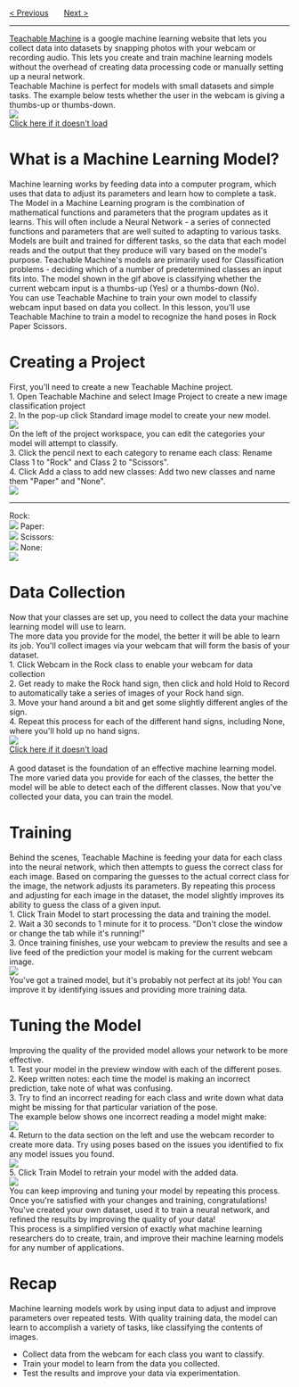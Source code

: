 <a href="/v3/ML-Intro/Neuronal-Networks.md">&lt; Previous</a>
&nbsp;&nbsp;&nbsp;&nbsp;&nbsp;
<a href="/v3/ML-Intro/Running-Your-Model.md">Next &gt;</a>
<hr>
<a href="https://teachablemachine.withgoogle.com/">Teachable Machine</a> is a google machine learning website that lets you collect data into datasets by snapping photos with your webcam or recording audio. This lets you create and train machine learning models without the overhead of creating data processing code or manually setting up a neural network.
<br>
Teachable Machine is perfect for models with small datasets and simple tasks. The example below tests whether the user in the webcam is giving a thumbs-up or thumbs-down.
<br>
<img src="https://i.imgur.com/zhWxQdI.gif">
<br>
<a href="https://i.imgur.com/zhWxQdI.gif">Click here if it doesn't load</a>
<h1>What is a Machine Learning Model?</h1>
Machine learning works by feeding data into a computer program, which uses that data to adjust its parameters and learn how to complete a task.
<br>
The Model in a Machine Learning program is the combination of mathematical functions and parameters that the program updates as it learns. This will often include a Neural Network - a series of connected functions and parameters that are well suited to adapting to various tasks.
<br>
Models are built and trained for different tasks, so the data that each model reads and the output that they produce will vary based on the model's purpose. Teachable Machine's models are primarily used for Classification problems - deciding which of a number of predetermined classes an input fits into. The model shown in the gif above is classifying whether the current webcam input is a thumbs-up (Yes) or a thumbs-down (No).
<br>
You can use Teachable Machine to train your own model to classify webcam input based on data you collect. In this lesson, you'll use Teachable Machine to train a model to recognize the hand poses in Rock Paper Scissors.
<h1>Creating a Project</h1>
First, you'll need to create a new Teachable Machine project.
<br>
1. Open Teachable Machine and select Image Project to create a new image classification project
<br>
2. In the pop-up click Standard image model to create your new model.
<br>
<img src="https://i.imgur.com/shGOxgu.jpg">
<br>
On the left of the project workspace, you can edit the categories your model will attempt to classify.
<br>
3. Click the pencil next to each category to rename each class:
Rename Class 1 to "Rock" and Class 2 to "Scissors".
<br>
4. Click Add a class to add new classes: Add two new classes and name them "Paper" and "None".
<br>
<img src="https://i.imgur.com/4QvmNqF.jpg">
<hr>
Rock:
<br>
<img src="https://i.imgur.com/2W9cDdQ.jpg">
Paper:
<br>
<img src="https://i.imgur.com/TcF8tZG.jpg">
Scissors:
<br>
<img src="https://i.imgur.com/DDBRh1Y.jpg">
None:
<br>
<img src="https://i.imgur.com/pMqCity.jpg">
<h1>Data Collection</h1>
Now that your classes are set up, you need to collect the data your machine learning model will use to learn.
<br>
The more data you provide for the model, the better it will be able to learn its job. You'll collect images via your webcam that will form the basis of your dataset.
<br>
1. Click Webcam in the Rock class to enable your webcam for data collection
<br>
2. Get ready to make the Rock hand sign, then click and hold Hold to Record to automatically take a series of images of your Rock hand sign. 
<br>
3. Move your hand around a bit and get some slightly different angles of the sign.
<br>
4. Repeat this process for each of the different hand signs, including None, where you'll hold up no hand signs.
<br>
<img src="https://i.imgur.com/p27cTvQ.gif">
<br>
<a href="https://i.imgur.com/p27cTvQ.gif">Click here if it doesn't load</a>
<br><br>
A good dataset is the foundation of an effective machine learning model. The more varied data you provide for each of the classes, the better the model will be able to detect each of the different classes. Now that you've collected your data, you can train the model.
<h1>Training</h1>
Behind the scenes, Teachable Machine is feeding your data for each class into the neural network, which then attempts to guess the correct class for each image. Based on comparing the guesses to the actual correct class for the image, the network adjusts its parameters. By repeating this process and adjusting for each image in the dataset, the model slightly improves its ability to guess the class of a given input.
<br>
1. Click Train Model to start processing the data and training the model. 
<br>
2. Wait a 30 seconds to 1 minute for it to process. "Don't close the window or change the tab while it's running!"
<br>
3. Once training finishes, use your webcam to preview the results and see a live feed of the prediction your model is making for the current webcam image.
<br>
<img src="https://i.imgur.com/TuxDBa0.jpg">
<br>
You've got a trained model, but it's probably not perfect at its job! You can improve it by identifying issues and providing more training data.
<h1>Tuning the Model</h1>
Improving the quality of the provided model allows your network to be more effective.
<br>
1. Test your model in the preview window with each of the different poses.
<br>
2. Keep written notes: each time the model is making an incorrect prediction, take note of what was confusing.
<br>
3. Try to find an incorrect reading for each class and write down what data might be missing for that particular variation of the pose.
<br>
The example below shows one incorrect reading a model might make:
<br>
<img src="https://i.imgur.com/5FtfyO8.jpg">
<br>
4. Return to the data section on the left and use the webcam recorder to create more data. Try using poses based on the issues you identified to fix any model issues you found.
<br>
<img src="https://i.imgur.com/0UEfuMK.jpg">
<br>
5. Click Train Model to retrain your model with the added data.
<br>
<img src="https://i.imgur.com/HeKV8da.jpg">
<br>
You can keep improving and tuning your model by repeating this process. Once you're satisfied with your changes and training, congratulations! You've created your own dataset, used it to train a neural network, and refined the results by improving the quality of your data!
<br>
This process is a simplified version of exactly what machine learning researchers do to create, train, and improve their machine learning models for any number of applications.
<h1>Recap</h1>
Machine learning models work by using input data to adjust and improve parameters over repeated tests. With quality training data, the model can learn to accomplish a variety of tasks, like classifying the contents of images.
<ul>
  <li>Collect data from the webcam for each class you want to classify.</li>
  <li>Train your model to learn from the data you collected.</li>
  <li>Test the results and improve your data via experimentation.</li>
</ul>
